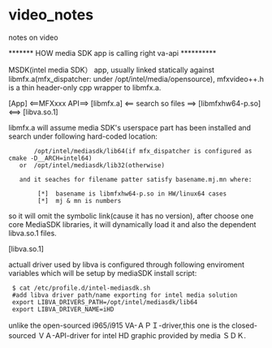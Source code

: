 # video_notes
notes on video


******* HOW media SDK app is calling right va-api **********


MSDK(intel media SDK） app, usually linked statically against libmfx.a(mfx_dispatcher: under /opt/intel/media/opensource), 
mfxvideo++.h is a thin header-only cpp wrapper to libmfx.a. 

[App] <==MFXxxx API==> [libmfx.a] <== search so files ==> [libmfxhw64-p.so] <==> [libva.so.1]

libmfx.a will assume media SDK's userspace part has been installed and search under following hard-coded location:
       
           /opt/intel/mediasdk/lib64(if mfx_dispatcher is configured as cmake -D__ARCH=intel64) 
       or  /opt/intel/mediasdk/lib32(otherwise)
   
       and it seaches for filename patter satisfy basename.mj.mn where:

            [*]  basename is libmfxhw64-p.so in HW/linux64 cases
            [*]  mj & mn is numbers
            
so it will omit the symbolic link(cause it has  no version), after choose one core MediaSDK libraries, it will dynamically load it and also the dependent libva.so.1 files.

[libva.so.1]

actuall driver used by libva is configured through following enviroment variables which will be 
setup by mediaSDK install script:

     $ cat /etc/profile.d/intel-mediasdk.sh 
     #add libva driver path/name exporting for intel media solution
     export LIBVA_DRIVERS_PATH=/opt/intel/mediasdk/lib64
     export LIBVA_DRIVER_NAME=iHD
  
unlike the open-sourced i965/i915 VA-ＡＰＩ-driver,this one is the closed-sourced ＶＡ-API-driver for intel HD graphic provided by 
media ＳＤＫ.

